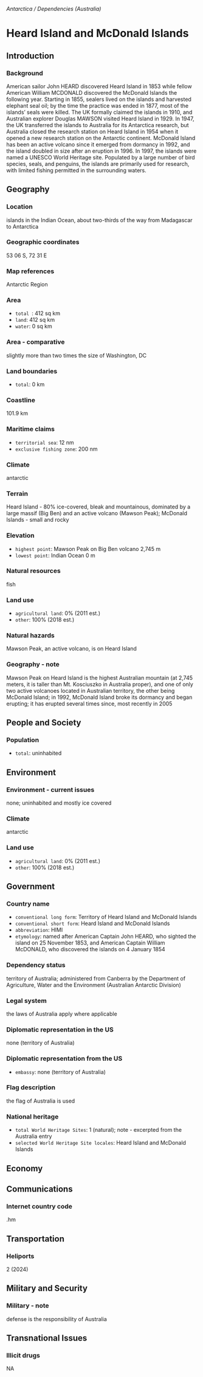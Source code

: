 _Antarctica / Dependencies (Australia)_

# Heard Island and McDonald Islands

## Introduction

### Background
American sailor John HEARD discovered Heard Island in 1853 while fellow American William MCDONALD discovered the McDonald Islands the following year. Starting in 1855, sealers lived on the islands and harvested elephant seal oil; by the time the practice was ended in 1877, most of the islands’ seals were killed. The UK formally claimed the islands in 1910, and Australian explorer Douglas MAWSON visited Heard Island in 1929. In 1947, the UK transferred the islands to Australia for its Antarctica research, but Australia closed the research station on Heard Island in 1954 when it opened a new research station on the Antarctic continent. McDonald Island has been an active volcano since it emerged from dormancy in 1992, and the island doubled in size after an eruption in 1996. In 1997, the islands were named a UNESCO World Heritage site. Populated by a large number of bird species, seals, and penguins, the islands are primarily used for research, with limited fishing permitted in the surrounding waters.  

## Geography

### Location
islands in the Indian Ocean, about two-thirds of the way from Madagascar to Antarctica

### Geographic coordinates
53 06 S, 72 31 E

### Map references
Antarctic Region

### Area
- `total `: 412 sq km
- `land`: 412 sq km
- `water`: 0 sq km

### Area - comparative
slightly more than two times the size of Washington, DC

### Land boundaries
- `total`: 0 km

### Coastline
101.9 km

### Maritime claims
- `territorial sea`: 12 nm
- `exclusive fishing zone`: 200 nm

### Climate
antarctic

### Terrain
Heard Island - 80% ice-covered, bleak and mountainous, dominated by a large massif (Big Ben) and an active volcano (Mawson Peak); McDonald Islands - small and rocky

### Elevation
- `highest point`: Mawson Peak on Big Ben volcano 2,745 m
- `lowest point`: Indian Ocean 0 m

### Natural resources
fish

### Land use
- `agricultural land`: 0% (2011 est.)
- `other`: 100% (2018 est.)

### Natural hazards
Mawson Peak, an active volcano, is on Heard Island

### Geography - note
Mawson Peak on Heard Island is the highest Australian mountain (at 2,745 meters, it is taller than Mt. Kosciuszko in Australia proper), and one of only two active volcanoes located in Australian territory, the other being McDonald Island; in 1992, McDonald Island broke its dormancy and began erupting; it has erupted several times since, most recently in 2005

## People and Society

### Population
- `total`: uninhabited

## Environment

### Environment - current issues
none; uninhabited and mostly ice covered

### Climate
antarctic

### Land use
- `agricultural land`: 0% (2011 est.)
- `other`: 100% (2018 est.)

## Government

### Country name
- `conventional long form`: Territory of Heard Island and McDonald Islands
- `conventional short form`: Heard Island and McDonald Islands
- `abbreviation`: HIMI
- `etymology`: named after American Captain John HEARD, who sighted the island on 25 November 1853, and American Captain William McDONALD, who discovered the islands on 4 January 1854

### Dependency status
territory of Australia; administered from Canberra by the Department of Agriculture, Water and the Environment (Australian Antarctic Division)

### Legal system
the laws of Australia apply where applicable

### Diplomatic representation in the US
none (territory of Australia)

### Diplomatic representation from the US
- `embassy`: none (territory of Australia)

### Flag description
the flag of Australia is used

### National heritage
- `total World Heritage Sites`: 1 (natural); note - excerpted from the Australia entry
- `selected World Heritage Site locales`: Heard Island and McDonald Islands

## Economy

## Communications

### Internet country code
.hm

## Transportation

### Heliports
2 (2024)

## Military and Security

### Military - note
defense is the responsibility of Australia

## Transnational Issues

### Illicit drugs
NA

